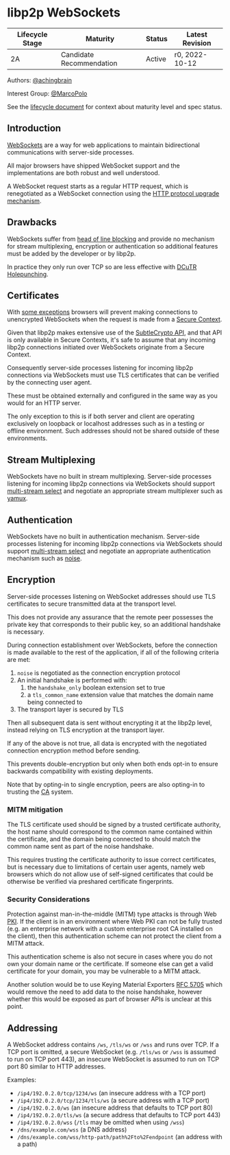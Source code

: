 # libp2p WebSockets

| Lifecycle Stage | Maturity                 | Status | Latest Revision |
|-----------------|--------------------------|--------|-----------------|
| 2A              | Candidate Recommendation | Active | r0, 2022-10-12  |

Authors: [@achingbrain]

Interest Group: [@MarcoPolo]

[@achingbrain]: https://github.com/achingbrain
[@MarcoPolo]: https://github.com/MarcoPolo

See the [lifecycle document](../00-framework-01-spec-lifecycle.md) for context about maturity level
and spec status.

## Introduction

[WebSockets](https://websockets.spec.whatwg.org/) are a way for web applications to maintain bidirectional communications with server-side processes.

All major browsers have shipped WebSocket support and the implementations are both robust and well understood.

A WebSocket request starts as a regular HTTP request, which is renegotiated as a WebSocket connection using the [HTTP protocol upgrade mechanism](https://developer.mozilla.org/en-US/docs/Web/HTTP/Protocol_upgrade_mechanism).

## Drawbacks

WebSockets suffer from [head of line blocking](https://en.wikipedia.org/wiki/Head-of-line_blocking) and provide no mechanism for stream multiplexing, encryption or authentication so additional features must be added by the developer or by libp2p.

In practice they only run over TCP so are less effective with [DCuTR Holepunching](../relay/DCUtR.md).

## Certificates

With [some exceptions](https://developer.mozilla.org/en-US/docs/Web/Security/Secure_Contexts#when_is_a_context_considered_secure) browsers will prevent making connections to unencrypted WebSockets when the request is made from a [Secure Context](https://www.w3.org/TR/secure-contexts/).

Given that libp2p makes extensive use of the [SubtleCrypto API](https://developer.mozilla.org/en-US/docs/Web/API/SubtleCrypto), and that API is only available in Secure Contexts, it's safe to assume that any incoming libp2p connections initiated over WebSockets originate from a Secure Context.

Consequently server-side processes listening for incoming libp2p connections via WebSockets must use TLS certificates that can be verified by the connecting user agent.

These must be obtained externally and configured in the same way as you would for an HTTP server.

The only exception to this is if both server and client are operating exclusively on loopback or localhost addresses such as in a testing or offline environment. Such addresses should not be shared outside of these environments.

## Stream Multiplexing

WebSockets have no built in stream multiplexing. Server-side processes listening for incoming libp2p connections via WebSockets should support [multi-stream select](https://github.com/multiformats/multistream-select) and negotiate an appropriate stream multiplexer such as [yamux](../yamux/README.md).

## Authentication

WebSockets have no built in authentication mechanism. Server-side processes listening for incoming libp2p connections via WebSockets should support [multi-stream select](https://github.com/multiformats/multistream-select) and negotiate an appropriate authentication mechanism such as [noise](../noise/README.md).

## Encryption

Server-side processes listening on WebSocket addresses should use TLS certificates to secure transmitted data at the transport level.

This does not provide any assurance that the remote peer possesses the private key that corresponds to their public key, so an additional handshake is necessary.

During connection establishment over WebSockets, before the connection is made available to the rest of the application, if all of the following criteria are met:

1. `noise` is negotiated as the connection encryption protocol
1. An initial handshake is performed with:
    1. the `handshake_only` boolean extension set to true
    1. a `tls_common_name` extension value that matches the domain name being connected to
1. The transport layer is secured by TLS

Then all subsequent data is sent without encrypting it at the libp2p level, instead relying on TLS encryption at the transport layer.

If any of the above is not true, all data is encrypted with the negotiated connection encryption method before sending.

This prevents double-encryption but only when both ends opt-in to ensure backwards compatibility with existing deployments.

Note that by opting-in to single encryption, peers are also opting-in to trusting the [CA](https://en.wikipedia.org/wiki/Certificate_authority) system.

### MITM mitigation

The TLS certificate used should be signed by a trusted certificate authority, the host name should correspond to the common name contained within the certificate, and the domain being connected to should match the common name sent as part of the noise handshake.

This requires trusting the certificate authority to issue correct certificates, but is necessary due to limitations of certain user agents, namely web browsers which do not allow use of self-signed certificates that could be otherwise be verified via preshared certificate fingerprints.

### Security Considerations

Protection against man-in-the-middle (MITM) type attacks is through Web [PKI](https://en.wikipedia.org/wiki/Public_key_infrastructure). If the client is in an environment where Web PKI can not be fully trusted (e.g. an enterprise network with a custom enterprise root CA installed on the client), then this authentication scheme can not protect the client from a MITM attack.

This authentication scheme is also not secure in cases where you do not own your domain name or the certificate. If someone else can get a valid certificate for your domain, you may be vulnerable to a MITM attack.

Another solution would be to use Keying Material Exporters [RFC 5705](https://www.rfc-editor.org/info/rfc5705) which would remove the need to add data to the noise handshake, however whether this would be exposed as part of browser APIs is unclear at this point.

## Addressing

A WebSocket address contains `/ws`, `/tls/ws` or `/wss` and runs over TCP. If a TCP port is omitted, a secure WebSocket (e.g. `/tls/ws` or `/wss` is assumed to run on TCP port 443), an insecure WebSocket is assumed to run on TCP port 80 similar to HTTP addresses.

Examples:

* `/ip4/192.0.2.0/tcp/1234/ws` (an insecure address with a TCP port)
* `/ip4/192.0.2.0/tcp/1234/tls/ws` (a secure address with a TCP port)
* `/ip4/192.0.2.0/ws` (an insecure address that defaults to TCP port 80)
* `/ip4/192.0.2.0/tls/ws` (a secure address that defaults to TCP port 443)
* `/ip4/192.0.2.0/wss` (`/tls` may be omitted when using `/wss`)
* `/dns/example.com/wss` (a DNS address)
* `/dns/example.com/wss/http-path/path%2Fto%2Fendpoint` (an address with a path)
